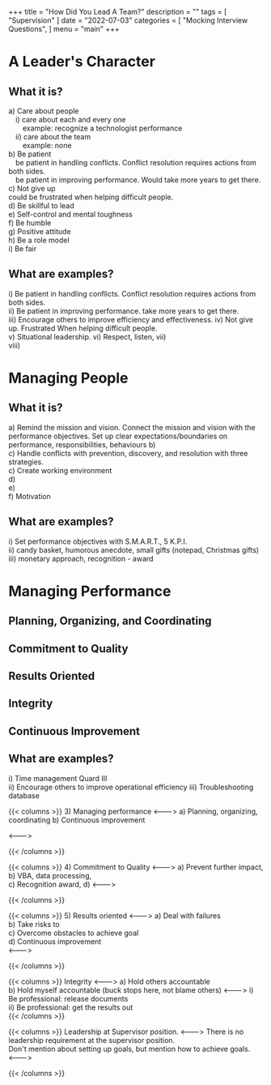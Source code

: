+++
title = "How Did You Lead A Team?"
description = ""
tags = [
    "Supervision"
]
date = "2022-07-03"
categories = [
    "Mocking Interview Questions",
]
menu = "main"
+++


# A Leader's Character

## What it is?
a) Care about people  
&emsp;i) care about each and every one  
&emsp;&emsp;example: recognize a technologist performance  
&emsp;ii) care about the team  
&emsp;&emsp;example: none  
b) Be patient   
&emsp;be patient in handling conflicts. Conflict resolution requires actions from both sides.  
&emsp;be patient in improving performance.  Would take more years to get there.  
c) Not give up    
    could be frustrated when helping difficult people.  
d) Be skillful to lead  
e) Self-control and mental toughness  
f) Be humble  
g) Positive attitude  
h) Be a role model  
i) Be fair

## What are examples?
i) Be patient in handling conflicts. Conflict resolution requires actions from both sides.  
ii) Be patient in improving performance. take more years to get there.  
iii) Encourage others to improve efficiency and effectiveness.
iv) Not give up. Frustrated When helping difficult people.  
v) Situational leadership.
vi) Respect, listen, 
vii)   
viii) 



# Managing People

## What it is?
a) Remind the mission and vision. Connect the mission and vision with the performance objectives.  Set up clear expectations/boundaries on performance, responsibilities, behaviours
b)   
c) Handle conflicts with prevention, discovery, and resolution with three strategies.  
c) Create working environment  
d)     
e)   
f) Motivation  

## What are examples?
i) Set performance objectives with S.M.A.R.T., 5 K.P.I.  
ii) candy basket, humorous anecdote, small gifts (notepad, Christmas gifts)  
iii) monetary approach, recognition - award  


# Managing Performance

## Planning, Organizing, and Coordinating

## Commitment to Quality

## Results Oriented

## Integrity

## Continuous Improvement


## What are examples?
i) Time management Quard III  
ii) Encourage others to improve operational efficiency
iii) Troubleshooting database


   



{{< columns >}} <!-- begin columns block -->
3) Managing performance
<---> <!-- magic separator, between columns -->
a) Planning, organizing, coordinating
b) Continuous improvement

<---> <!-- magic separator, between columns -->


{{< /columns >}}

{{< columns >}} <!-- begin columns block -->
4) Commitment to Quality
<---> <!-- magic separator, between columns -->
a) Prevent further impact,   
b) VBA, data processing,  
c) Recognition award,
d) 
<---> <!-- magic separator, between columns -->

{{< /columns >}}

{{< columns >}} <!-- begin columns block -->
5) Results oriented
<---> <!-- magic separator, between columns -->
a) Deal with failures  
b) Take risks to    
c) Overcome obstacles to achieve goal   
d) Continuous improvement  
<---> <!-- magic separator, between columns -->

{{< /columns >}}

{{< columns >}} <!-- begin columns block -->
Integrity
<---> <!-- magic separator, between columns -->
a) Hold others accountable  
b) Hold myself accountable (buck stops here, not blame others)
<---> <!-- magic separator, between columns -->
i) Be professional: release documents  
ii) Be professional: get the results out  
{{< /columns >}}


{{< columns >}} <!-- begin columns block -->
Leadership at Supervisor position.
<---> <!-- magic separator, between columns -->
There is no leadership requirement at the supervisor position.  
Don't mention about setting up goals, but mention how to achieve goals.  
<---> <!-- magic separator, between columns -->

{{< /columns >}}


<style type = "text/css">
div.a {
  text-indent: 50px;
}

div.b {
  text-indent: -2em;
}

div.c {
  text-indent: 30%;
}
</style>